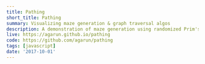```yaml
---
title: Pathing
short_title: Pathing
summary: Visualizing maze generation & graph traversal algos
description: A demonstration of maze generation using randomized Prim's algorithm, and maze searching using graph traversal algorithms like breadth-first, depth-first, Dijkstra's, and A* search
live: https://agarun.github.io/pathing
code: https://github.com/agarun/pathing
tags: [javascript]
date: '2017-10-01'
---
```

